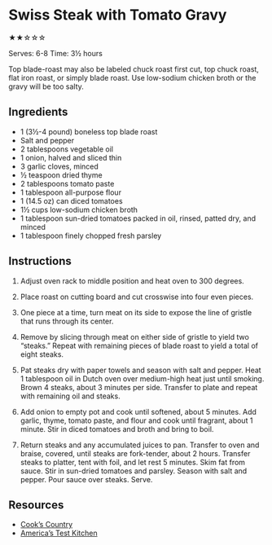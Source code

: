 # Swiss Steak with Tomato Gravy

★★☆☆☆

Serves: 6-8
Time: 3½ hours

Top blade-roast may also be labeled chuck roast first cut, top chuck roast, flat iron roast, or simply blade roast. Use low-sodium chicken broth or the gravy will be too salty.

## Ingredients

* 1 (3½-4 pound) boneless top blade roast
* Salt and pepper
* 2 tablespoons vegetable oil
* 1 onion, halved and sliced thin
* 3 garlic cloves, minced
* ½ teaspoon dried thyme
* 2 tablespoons tomato paste
* 1 tablespoon all-purpose flour
* 1 (14.5 oz) can diced tomatoes
* 1½ cups low-sodium chicken broth
* 1 tablespoon sun-dried tomatoes packed in oil, rinsed, patted dry, and minced
* 1 tablespoon finely chopped fresh parsley

## Instructions

1. Adjust oven rack to middle position and heat oven to 300 degrees.

2. Place roast on cutting board and cut crosswise into four even pieces.

3. One piece at a time, turn meat on its side to expose the line of gristle that runs through its center.

4. Remove by slicing through meat on either side of gristle to yield two “steaks.” Repeat with remaining pieces of blade roast to yield a total of eight steaks.

5. Pat steaks dry with paper towels and season with salt and pepper. Heat 1 tablespoon oil in Dutch oven over medium-high heat just until smoking. Brown 4 steaks, about 3 minutes per side. Transfer to plate and repeat with remaining oil and steaks.

6. Add onion to empty pot and cook until softened, about 5 minutes. Add garlic, thyme, tomato paste, and flour and cook until fragrant, about 1 minute. Stir in diced tomatoes and broth and bring to boil.

7. Return steaks and any accumulated juices to pan. Transfer to oven and braise, covered, until steaks are fork-tender, about 2 hours. Transfer steaks to platter, tent with foil, and let rest 5 minutes. Skim fat from sauce. Stir in sun-dried tomatoes and parsley. Season with salt and pepper. Pour sauce over steaks. Serve.

## Resources

* [Cook’s Country](https://www.cookscountry.com/recipes/5004-swiss-steak-with-tomato-gravy)
* [America’s Test Kitchen](https://www.americastestkitchen.com/episode/320-family-favorites)
